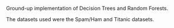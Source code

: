 Ground-up implementation of Decision Trees and Random Forests.

The datasets used were the Spam/Ham and Titanic datasets.
